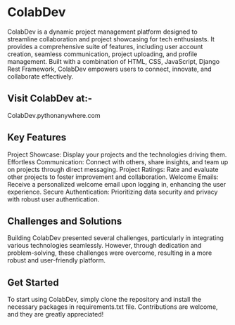 # ColabDev
ColabDev is a dynamic project management platform designed to streamline collaboration and project showcasing for tech enthusiasts. It provides a comprehensive suite of features, including user account creation, seamless communication, project uploading, and profile management. 
Built with a combination of HTML, CSS, JavaScript, Django Rest Framework, ColabDev empowers users to connect, innovate, and collaborate effectively.

## Visit ColabDev at:-
ColabDev.pythonanywhere.com

## Key Features
Project Showcase: Display your projects and the technologies driving them.
Effortless Communication: Connect with others, share insights, and team up on projects through direct messaging.
Project Ratings: Rate and evaluate other projects to foster improvement and collaboration.
Welcome Emails: Receive a personalized welcome email upon logging in, enhancing the user experience.
Secure Authentication: Prioritizing data security and privacy with robust user authentication.
## Challenges and Solutions
Building ColabDev presented several challenges, particularly in integrating various technologies seamlessly. However, through dedication and problem-solving, these challenges were overcome, resulting in a more robust and user-friendly platform.

## Get Started
To start using ColabDev, simply clone the repository and install the necessary packages in requirements.txt file. 
Contributions are welcome, and they are greatly appreciated!
